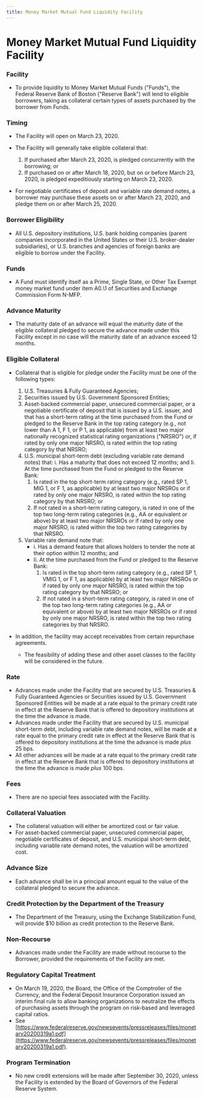 ```yaml
---
title: Money Market Mutual Fund Liquidity Facility
---
```


# Money Market Mutual Fund Liquidity Facility

### Facility

   - To provide liquidity to Money Market Mutual Funds ("Funds"),  the Federal Reserve Bank of Boston ("Reserve Bank") will lend to eligible borrowers,  taking as collateral certain types of assets purchased by the borrower from Funds.

### Timing

   - The Facility will open on March 23,  2020.
   - The Facility will generally take eligible collateral that:
	  1. If purchased after March 23,  2020,  is pledged concurrently with the borrowing; or
	  1. If purchased on or after March 18,  2020,  but on or before March 23,  2020,  is pledged expeditiously starting on March 23,  2020.

   - For negotiable certificates of deposit and variable rate demand notes,  a borrower may purchase these assets on or after March 23,  2020,  and pledge them on or after March 25,  2020.

### Borrower Eligibility

   - All U.S. depository institutions,  U.S. bank holding companies (parent companies incorporated in the United States or their U.S. broker-dealer subsidiaries),  or U.S. branches and agencies of foreign banks are eligible to borrow under the Facility.

### Funds

   - A Fund must identify itself as a Prime,  Single State,  or Other Tax Exempt money market fund under item A0.\1 of Securities and Exchange Commission Form N-MFP.

### Advance Maturity

   - The maturity date of an advance will equal the maturity date of the eligible collateral pledged to secure the advance made under this Facility except in no case will the maturity date of an advance exceed 12 months.

### Eligible Collateral

   - Collateral that is eligible for pledge under the Facility must be one of the following types:
	  1. U.S. Treasuries & Fully Guaranteed Agencies;
	  1. Securities issued by U.S. Government Sponsored Entities;
	  1. Asset-backed commercial paper,  unsecured commercial paper,  or a negotiable certificate of deposit that is issued by a U.S. issuer,  and that has a short-term rating at the time purchased from the Fund or pledged to the Reserve Bank in the top rating category (e.g.,  not lower than A 1,  F 1,  or P 1,  as applicable) from at least two major nationally recognized statistical rating organizations ("NRSRO") or,  if rated by only one major NRSRO,  is rated within the top rating category by that NRSRO;
	  1. U.S. municipal short-term debt (excluding variable rate demand notes) that:
		 i. Has a maturity that does not exceed 12 months; and
		 Ii. At the time purchased from the Fund or pledged to the Reserve Bank:
			1. Is rated in the top short-term rating category (e.g.,  rated SP 1,  MIG 1,  or F 1,  as applicable) by at least two major NRSROs or if rated by only one major NRSRO,  is rated within the top rating category by that NRSRO; or
			1. If not rated in a short-term rating category,  is rated in one of the top two long-term rating categories (e.g.,  AA or equivalent or above) by at least two major NRSROs or if rated by only one major NRSRO,  is rated within the top two rating categories by that NRSRO.
	  1. Variable rate demand note that:
		  - i. Has a demand feature that allows holders to tender the note at their option within 12 months; and
		  - Ii. At the time purchased from the Fund or pledged to the Reserve Bank:
			1. Is rated in the top short-term rating category (e.g.,  rated SP 1,  VMIG 1,  or F 1,  as applicable) by at least two major NRSROs or if rated by only one major NRSRO,  is rated within the top rating category by that NRSRO; or
			1. If not rated in a short-term rating category,  is rated in one of the top two long-term rating categories (e.g.,  AA or equivalent or above) by at least two major NRSROs or if rated by only one major NRSRO,  is rated within the top two rating categories by that NRSRO.

   - In addition,  the facility may accept receivables from certain repurchase agreements.
	  - The feasibility of adding these and other asset classes to the facility will be considered in the future.

### Rate

   - Advances made under the Facility that are secured by U.S. Treasuries & Fully Guaranteed Agencies or Securities issued by U.S. Government Sponsored Entities will be made at a rate equal to the primary credit rate in effect at the Reserve Bank that is offered to depository institutions at the time the advance is made.
   - Advances made under the Facility that are secured by U.S. municipal short-term debt,  including variable rate demand notes,  will be made at a rate equal to the primary credit rate in effect at the Reserve Bank that is offered to depository institutions at the time the advance is made *plus* 25 bps.
   - All other advances will be made at a rate equal to the primary credit rate in effect at the Reserve Bank that is offered to depository institutions at the time the advance is made *plus* 100 bps.

### Fees

   - There are no special fees associated with the Facility.

### Collateral Valuation

   - The collateral valuation will either be amortized cost or fair value.
   - For asset-backed commercial paper,  unsecured commercial paper,  negotiable certificates of deposit,  and U.S. municipal short-term debt,  including variable rate demand notes,  the valuation will be amortized cost.

### Advance Size

   - Each advance shall be in a principal amount equal to the value of the collateral pledged to secure the advance.

### Credit Protection **by the Department of the Treasury**

   - The Department of the Treasury,  using the Exchange Stabilization Fund,  will provide $10 billion as credit protection to the Reserve Bank.

### Non-Recourse

   - Advances made under the Facility are made without recourse to the Borrower,  provided the requirements of the Facility are met.

### Regulatory Capital Treatment

   - On March 19,  2020,  the Board,  the Office of the Comptroller of the Currency,  and the Federal Deposit Insurance Corporation issued an interim final rule to allow banking organizations to neutralize the effects of purchasing assets through the program on risk-based and leveraged capital ratios.
   - See [https://www.federalreserve.gov/newsevents/pressreleases/files/monetary20200319a1.pdf](https://www.federalreserve.gov/newsevents/pressreleases/files/monetary20200319a1.pdf).

### Program Termination

   - No new credit extensions will be made after September 30,  2020,  unless the Facility is extended by the Board of Governors of the Federal Reserve System.